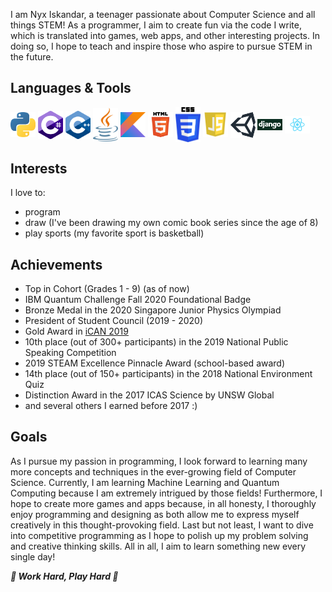 I am Nyx Iskandar, a teenager passionate about Computer Science and all things STEM! As a programmer, I aim to create fun via the code I write, which is translated into games, web apps, and other interesting projects. In doing so, I hope to teach and inspire those who aspire to pursue STEM in the future.

## Languages & Tools
<p>
<img align="center" alt="Python" width="40px" src="https://github.com/xyntechx/xyntechx/blob/master/python.png"/>
<img align="center" alt="C#" width="40px" src="https://github.com/xyntechx/xyntechx/blob/master/c%23.png"/>
<img align="center" alt="C++" width="40px" src="https://github.com/xyntechx/xyntechx/blob/master/c%2B%2B.png"/>
<img align="center" alt="Java" width="40px" src="https://github.com/xyntechx/xyntechx/blob/master/java.png"/>
<img align="center" alt="Kotlin" width="40px" src="https://github.com/xyntechx/xyntechx/blob/master/kotlin.png"/>
<img align="center" alt="HTML" width="40px" src="https://github.com/xyntechx/xyntechx/blob/master/html.png"/>
<img align="center" alt="CSS" width="40px" src="https://github.com/xyntechx/xyntechx/blob/master/css.png"/>
<img align="center" alt="Javascript" width="40px" src="https://github.com/xyntechx/xyntechx/blob/master/js.png"/>
<img align="center" alt="Unity" width="40px" src="https://github.com/xyntechx/xyntechx/blob/master/unity.png"/>
<img align="center" alt="Django" width="40px" src="https://github.com/xyntechx/xyntechx/blob/master/django.png"/>
<img align="center" alt="React" width="40px" src="https://github.com/xyntechx/xyntechx/blob/master/react.png"/>
</p>

## Interests
I love to:
- program
- draw (I've been drawing my own comic book series since the age of 8)
- play sports (my favorite sport is basketball)

## Achievements
- Top in Cohort (Grades 1 - 9) (as of now)
- IBM Quantum Challenge Fall 2020 Foundational Badge
- Bronze Medal in the 2020 Singapore Junior Physics Olympiad
- President of Student Council (2019 - 2020)
- Gold Award in [iCAN 2019](https://www.tisias.org/ican-2019.html)
- 10th place (out of 300+ participants) in the 2019 National Public Speaking Competition
- 2019 STEAM Excellence Pinnacle Award (school-based award)
- 14th place (out of 150+ participants) in the 2018 National Environment Quiz
- Distinction Award in the 2017 ICAS Science by UNSW Global
- and several others I earned before 2017 :)

## Goals
As I pursue my passion in programming, I look forward to learning many more concepts and techniques in the ever-growing field of Computer Science. Currently, I am learning Machine Learning and Quantum Computing because I am extremely intrigued by those fields! Furthermore, I hope to create more games and apps because, in all honesty, I thoroughly enjoy programming and designing as both allow me to express myself creatively in this thought-provoking field. Last but not least, I want to dive into competitive programming as I hope to polish up my problem solving and creative thinking skills. All in all, I aim to learn something new every single day!

**_🌟 Work Hard, Play Hard 🌟_**
